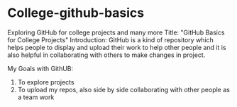 # College-github-basics
Exploring GitHub for college projects and many more
Title: "GitHub Basics for College Projects"
Introduction: GitHub is a kind of repository which helps people to display and upload their work to help other people and it is also helpful in collaborating with others to make changes in project.

My Goals with GithUB:
1. To explore projects
2. To upload my repos, also side by side collaborating with other people as a team work
